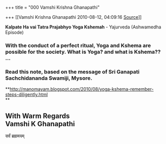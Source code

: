 +++
title = "000 Vamshi Krishna Ghanapathi"

+++
[[Vamshi Krishna Ghanapathi	2010-08-12, 04:09:16 [Source](https://groups.google.com/g/bvparishat/c/ytdEVdsVctg)]]



**Kalpate Ha vai Tatra Prajabhyo Yoga Kshemah** - Yajurveda (Ashwamedha Episode)  

###  With the conduct of a perfect ritual, Yoga and Kshema are possible for the society.  What is Yoga? and what is Kshema?? ... 

### Read this note, based on the message of Sri Ganapati Sachchidananda Swamiji, Mysore.

  
**<http://manomayam.blogspot.com/2010/08/yoga-kshema-remember-steps-diligently.html>  
**  
  
With Warm Regards  
Vamshi K Ghanapathi  
---------------------  
सर्वं ब्रह्ममयम्  

  

